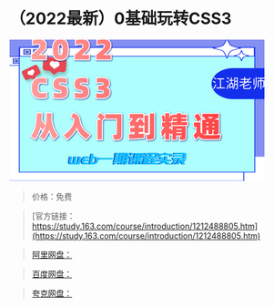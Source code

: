 # （2022最新）0基础玩转CSS3

![img](../../../assets/study163/free/8959085553bd409b8ffe52747de7ce1c.png)

> 价格：免费

> [官方链接：https://study.163.com/course/introduction/1212488805.htm](https://study.163.com/course/introduction/1212488805.htm)

> [阿里网盘：]()

> [百度网盘：]()

> [夸克网盘：]()
